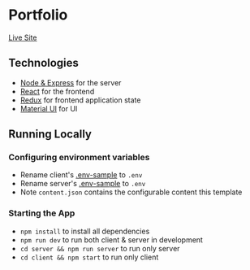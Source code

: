 # Portfolio

[Live Site](https://smfils1-portfolio.herokuapp.com)

## Technologies

- [Node & Express](http://expressjs.com/) for the server
- [React](https://reactjs.org/docs/create-a-new-react-app.html) for the frontend
- [Redux](https://react-redux.js.org/) for frontend application state
- [Material UI](https://material-ui.com/) for UI

## Running Locally

### Configuring environment variables

- Rename client's [.env-sample](https://github.com/smfils1/portfolio/blob/master/client/sample.env) to `.env`
- Rename server's [.env-sample](https://github.com/smfils1/portfolio/blob/master/server/sample.env) to `.env`
- Note `content.json` contains the configurable content this template

### Starting the App

- `npm install` to install all dependencies
- `npm run dev` to run both client & server in development
- `cd server && npm run server` to run only server
- `cd client && npm start` to run only client
